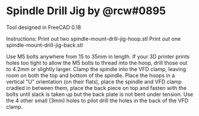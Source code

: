 # Spindle Drill Jig by @rcw#0895

Tool designed in FreeCAD 0.18

Instructions:
Print out two spindle-mount-drill-jig-hoop.stl
Print out one spindle-mount-drill-jig-back.stl

Use M5 bolts anywhere from 15 to 35mm in length. If your 3D printer prints holes too tight to allow the M5 bolts to thread into the hoop, drill those out to 4.2mm or slightly larger. Clamp the spindle into the VFD clamp, leaving room on both the top and bottom of the spindle. Place the hoops in a vertical "U" orientation (on their flats), place the spindle and VFD clamp cradled in between them, place the back piece on top and fasten with the bolts until slack is taken up but the back plate is not bent under tension. Use the 4 other small (3mm) holes to pilot drill the holes in the back of the VFD clamp.